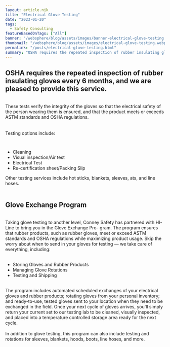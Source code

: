 ```yaml
---
layout: article.njk
title: "Electrical Glove Testing"
date: "2023-01-20"
tags:
  - Safety Consulting
featureBasedOnTags: ["All"]
banner: "/websphere/blog/assets/images/banner-electrical-glove-testing.webp"
thumbnail: "/websphere/blog/assets/images/electrical-glove-testing.webp"
permalink: "/posts/electrical-glove-testing.html"
summary: "OSHA requires the repeated inspection of rubber insulating gloves every 6 months, and we are pleased to provide this service."
---
```


<h2 class="intro">OSHA requires the repeated inspection of rubber insulating gloves every 6 months, and we are pleased to provide this service.</h2>
<br>
These tests verify the integrity of the gloves so that the electrical safety of the person wearing them is ensured, and that the product meets or exceeds ASTM standards and OSHA regulations.
<br><br><br>
Testing options include:
<br><br>
<ul style="margin-top: 25px;">
    <li>Cleaning</li>
    <li>Visual inspection/Air test</li>
    <li>Electrical Test</li>
    <li>Re-certification sheet/Packing Slip</li>
</ul>
Other testing services include hot sticks, blankets, sleeves, ats, and line hoses.
<br><br>
<h2>Glove Exchange Program</h2>
<br>
Taking glove testing to another level, Conney Safety has partnered with HI-Line to bring you in the Glove Exchange Pro- gram. The program ensures that rubber products, such as rubber gloves, meet or exceed ASTM standards and OSHA regulations while maximizing product usage. Skip the worry about when to send in your gloves for testing — we take care of everything, including:
<br><br>
<ul>
    <li>Storing Gloves and Rubber Products</li>
    <li>Managing Glove Rotations</li>
    <li>Testing and Shipping</li>
</ul>
<br>
The program includes automated scheduled exchanges of your electrical gloves and rubber products; rotating gloves from your personal inventory; and ready-to-use, tested gloves sent to your location when they need to be exchanged in the field. Once your next cycle of gloves arrives, you'll simply return your current set to our testing lab to be cleaned, visually inspected, and placed into a temperature controlled storage area ready for the next cycle.
<br><br>
In addition to glove testing, this program can also include testing and rotations for sleeves, blankets, hoods, boots, line hoses, and more.